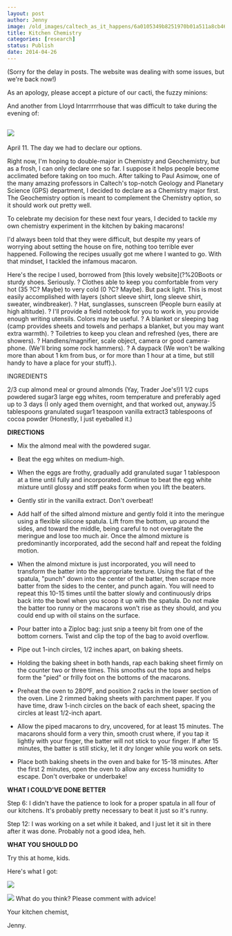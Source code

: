 ```yaml
---
layout: post
author: Jenny
image: /old_images/caltech_as_it_happens/6a0105349b8251970b01a511a8cb46970c.jpg
title: Kitchen Chemistry
categories: [research]
status: Publish
date: 2014-04-26
---
```



(Sorry for the delay in posts. The website was dealing with some issues, but we're back now!)

As an apology, please accept a picture of our cacti, the fuzzy minions:

And another from Lloyd Intarrrrrhouse that was difficult to take during the evening of:

![](/old_images/caltech_as_it_happens/6a0105349b8251970b01a511a8cbd4970c.jpg)
--

April 11. The day we had to declare our options.

Right now, I'm hoping to double-major in Chemistry and Geochemistry, but as a frosh, I can only declare one so far. I suppose it helps people become acclimated before taking on too much. After talking to Paul Asimow, one of the many amazing professors in Caltech's top-notch Geology and Planetary Science (GPS) department, I decided to declare as a Chemistry major first. The Geochemistry option is meant to complement the Chemistry option, so it should work out pretty well.

To celebrate my decision for these next four years, I decided to tackle my own chemistry experiment in the kitchen by baking macarons!

I'd always been told that they were difficult, but despite my years of worrying about setting the house on fire, nothing too terrible ever happened. Following the recipes usually got me where I wanted to go. With that mindset, I tackled the infamous macaron.

Here's the recipe I used, borrowed from [this lovely website](?%20Boots or sturdy shoes. Seriously. ? Clothes able to keep you comfortable from very hot (35 ?C? Maybe) to very cold (0 ?C? Maybe). But pack light. This is most easily accomplished with layers (short sleeve shirt, long sleeve shirt, sweater, windbreaker). ? Hat, sunglasses, sunscreen (People burn easily at high altitude). ? I'll provide a field notebook for you to work in, you provide enough writing utensils. Colors may be useful. ? A blanket or sleeping bag (camp provides sheets and towels and perhaps a blanket, but you may want extra warmth). ? Toiletries to keep you clean and refreshed (yes, there are showers). ? Handlens/magnifier, scale object, camera or good camera-phone. (We'll bring some rock hammers). ? A daypack (We won't be walking more than about 1 km from bus, or for more than 1 hour at a time, but still handy to have a place for your stuff).).

INGREDIENTS

2/3 cup almond meal or ground almonds (Yay, Trader Joe's!)1 1/2 cups powdered sugar3 large egg whites, room temperature and preferably aged up to 3 days (I only aged them overnight, and that worked out, anyway.)5 tablespoons granulated sugar1 teaspoon vanilla extract3 tablespoons of cocoa powder (Honestly, I just eyeballed it.)

**DIRECTIONS**

- Mix the almond meal with the powdered sugar.

- Beat the egg whites on medium-high.

- When the eggs are frothy, gradually add granulated sugar 1 tablespoon at a time until fully and incorporated. Continue to beat the egg white mixture until glossy and stiff peaks form when you lift the beaters.

- Gently stir in the vanilla extract. Don't overbeat!
- Add half of the sifted almond mixture and gently fold it into the meringue using a flexible silicone spatula. Lift from the bottom, up around the sides, and toward the middle, being careful to not overagitate the meringue and lose too much air. Once the almond mixture is predominantly incorporated, add the second half and repeat the folding motion.

- When the almond mixture is just incorporated, you will need to transform the batter into the appropriate texture. Using the flat of the spatula, "punch" down into the center of the batter, then scrape more batter from the sides to the center, and punch again. You will need to repeat this 10-15 times until the batter slowly and continuously drips back into the bowl when you scoop it up with the spatula. Do not make the batter too runny or the macarons won't rise as they should, and you could end up with oil stains on the surface.

- Pour batter into a Ziploc bag: just snip a teeny bit from one of the bottom corners. Twist and clip the top of the bag to avoid overflow.

- Pipe out 1-inch circles, 1/2 inches apart, on baking sheets.

- Holding the baking sheet in both hands, rap each baking sheet firmly on the counter two or three times. This smooths out the tops and helps form the "pied" or frilly foot on the bottoms of the macarons.

- Preheat the oven to 280ºF, and position 2 racks in the lower section of the oven. Line 2 rimmed baking sheets with parchment paper. If you have time, draw 1-inch circles on the back of each sheet, spacing the circles at least 1/2-inch apart.

- Allow the piped macarons to dry, uncovered, for at least 15 minutes. The macarons should form a very thin, smooth crust where, if you tap it lightly with your finger, the batter will not stick to your finger. If after 15 minutes, the batter is still sticky, let it dry longer while you work on sets.

- Place both baking sheets in the oven and bake for 15-18 minutes. After the first 2 minutes, open the oven to allow any excess humidity to escape. Don't overbake or underbake!

**WHAT I COULD'VE DONE BETTER**

Step 6: I didn't have the patience to look for a proper spatula in all four of our kitchens. It's probably pretty necessary to beat it just so it's runny.

Step 12: I was working on a set while it baked, and I just let it sit in there after it was done. Probably not a good idea, heh.

**WHAT YOU SHOULD DO**

Try this at home, kids.

Here's what I got:


![](/old_images/caltech_as_it_happens/6a0105349b8251970b01a3fcf9208c970b.jpg)


![](/old_images/caltech_as_it_happens/6a0105349b8251970b01a73db3e3ab970d.jpg)
What do you think? Please comment with advice!

Your kitchen chemist,

Jenny.

